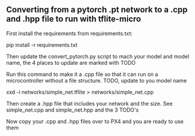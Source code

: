 ## Converting from a pytorch .pt network to a .cpp and .hpp file to run with tflite-micro

First install the requirements from requirements.txt:

pip install -r requirements.txt

Then update the convert_pytorch.py script to mach your model and model name, the 4 places to update are marked with TODO

Run this command to make it a .cpp file so that it can run on a microcontroller without a file structure. TODO, update to you model name

xxd -i networks/simple_net.tflite > networks/simple_net.cpp

Then create a .hpp file that includes your network and the size. See simple_net.cpp and simple_net.hpp and the 3 TODO's

Now copy your .cpp and .hpp files over to PX4 and you are ready to use them
